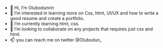 - 👋 Hi, I’m Olubodunrin
- 👀 I’m interested in learning more on Css, html, UI/UX and how to write a good resume and create a portfolio. 
- 🌱 I’m currently learning html, css.
- 💞️ I’m looking to collaborate on any projects that requires just css and html.
- 📫 you can reach me on twitter @Olubodun_

<!---
Olubodunrin/Olubodunrin is a ✨ special ✨ repository because its `README.md` (this file) appears on your GitHub profile.
You can click the Preview link to take a look at your changes.
--->
